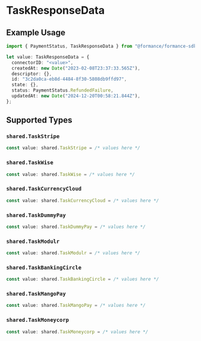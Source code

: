 # TaskResponseData

## Example Usage

```typescript
import { PaymentStatus, TaskResponseData } from "@formance/formance-sdk/sdk/models/shared";

let value: TaskResponseData = {
  connectorID: "<value>",
  createdAt: new Date("2023-02-08T23:37:33.565Z"),
  descriptor: {},
  id: "3c2da0ca-eb8d-4484-8f30-5808db9ffd97",
  state: {},
  status: PaymentStatus.RefundedFailure,
  updatedAt: new Date("2024-12-20T00:58:21.844Z"),
};
```

## Supported Types

### `shared.TaskStripe`

```typescript
const value: shared.TaskStripe = /* values here */
```

### `shared.TaskWise`

```typescript
const value: shared.TaskWise = /* values here */
```

### `shared.TaskCurrencyCloud`

```typescript
const value: shared.TaskCurrencyCloud = /* values here */
```

### `shared.TaskDummyPay`

```typescript
const value: shared.TaskDummyPay = /* values here */
```

### `shared.TaskModulr`

```typescript
const value: shared.TaskModulr = /* values here */
```

### `shared.TaskBankingCircle`

```typescript
const value: shared.TaskBankingCircle = /* values here */
```

### `shared.TaskMangoPay`

```typescript
const value: shared.TaskMangoPay = /* values here */
```

### `shared.TaskMoneycorp`

```typescript
const value: shared.TaskMoneycorp = /* values here */
```

